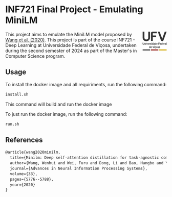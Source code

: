 # INF721 Final Project - Emulating MiniLM
<img src="misc/img/logotipo-UFV1-4-1024x804.png" alt="ufv_logo" align="right" width="75">


This project aims to emulate the MiniLM model proposed by [Wang et al. (2020)](https://arxiv.org/abs/2002.10957). This project is part of the course INF721 - Deep Learning at Universidade Federal de Viçosa, undertaken during the second semester of 2024 as part of the Master's in Computer Science program.

## Usage

To install the docker image and all requiriments, run the following command:

```bash
install.sh
```
This command will build and run the docker image


To just run the docker image, run the following command:

```bash
run.sh
```

## References

```latex
@article{wang2020minilm,
  title={Minilm: Deep self-attention distillation for task-agnostic compression of pre-trained transformers},
  author={Wang, Wenhui and Wei, Furu and Dong, Li and Bao, Hangbo and Yang, Nan and Zhou, Ming},
  journal={Advances in Neural Information Processing Systems},
  volume={33},
  pages={5776--5788},
  year={2020}
}
```


